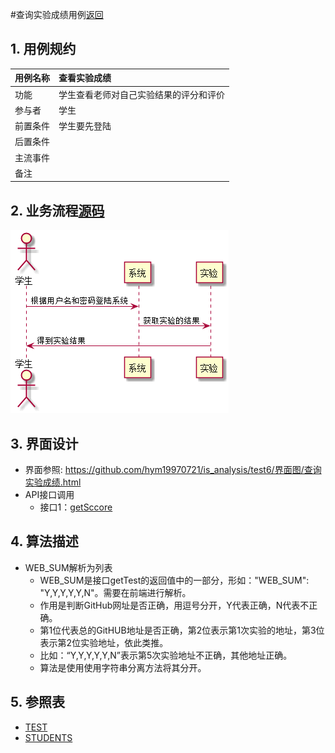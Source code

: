 #查询实验成绩用例[返回](../README.md)
## 1. 用例规约

|用例名称|查看实验成绩|
|-------|:-------------|
|功能|学生查看老师对自己实验结果的评分和评价|
|参与者|学生|
|前置条件| 学生要先登陆|
|后置条件||
|主流事件| |
|备注| |

## 2. 业务流程[源码](../顺序图/查询实验成绩.puml)
![sequence1](../顺序图/查询实验成绩.png)


## 3. 界面设计
- 界面参照: https://github.com/hym19970721/is_analysis/test6/界面图/查询实验成绩.html
- API接口调用
    - 接口1：[getSccore](../接口/getScore.md)

## 4. 算法描述
- WEB_SUM解析为列表
  - WEB_SUM是接口getTest的返回值中的一部分，形如："WEB_SUM": "Y,Y,Y,Y,Y,N"。需要在前端进行解析。
  - 作用是判断GitHub网址是否正确，用逗号分开，Y代表正确，N代表不正确。
  - 第1位代表总的GitHUB地址是否正确，第2位表示第1次实验的地址，第3位表示第2位实验地址，依此类推。
  - 比如：“Y,Y,Y,Y,Y,N”表示第5次实验地址不正确，其他地址正确。
  - 算法是使用使用字符串分离方法将其分开。


## 5. 参照表

- [TEST](../数据库设计.md/#TEST)
- [STUDENTS](../数据库设计.md/#STUDENTS)